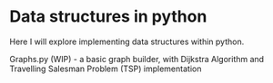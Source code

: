# Data structures in python

Here I will explore implementing data structures within python.

Graphs.py (WIP) - a basic graph builder, with Dijkstra Algorithm and Travelling Salesman Problem (TSP) implementation 
